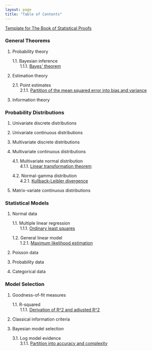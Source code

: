 ```yaml
---
layout: page
title: "Table of Contents"
---
```



[Template for The Book of Statistical Proofs](/Proofs/-temp-.html) <br>


<section class="chapter" id="General Theorems">
<h3>General Theorems</h3>
</section>

1. Probability theory

   1.1. Bayesian inference <br>
   &emsp;&ensp; 1.1.1. [Bayes' theorem](/Proofs/bayes-th.html) <br>

2. Estimation theory

   2.1. Point estimates <br>
   &emsp;&ensp; 2.1.1. [Partition of the mean squared error into bias and variance](/Proofs/mse-bnv.html) <br>

3. Information theory


<section class="chapter" id="Probability Distributions">
<h3>Probability Distributions</h3>
</section>

1. Univariate discrete distributions

2. Univariate continuous distributions

3. Multivariate discrete distributions

4. Multivariate continuous distributions

   4.1. Multivariate normal distribution <br>
   &emsp;&ensp; 4.1.1. [Linear transformation theorem](/Proofs/mvn-ltt.html) <br>
   
   4.2. Normal-gamma distribution <br>
   &emsp;&ensp; 4.2.1. [Kullback-Leibler divergence](/Proofs/ng-kl.html) <br>

5. Matrix-variate continuous distributions


<section class="chapter" id="Statistical Models">
<h3>Statistical Models</h3>
</section>

1. Normal data

   1.1. Multiple linear regression <br>
   &emsp;&ensp; 1.1.1. [Ordinary least squares](/Proofs/mlr-ols.html) <br>
   
   1.2. General linear model <br>
   &emsp;&ensp; 1.2.1. [Maximum likelihood estimation](/Proofs/glm-mle.html) <br>

2. Poisson data

3. Probability data

4. Categorical data


<section class="chapter" id="Model Selection">
<h3>Model Selection</h3>
</section>

1. Goodness-of-fit measures

   1.1. R-squared <br>
   &emsp;&ensp; 1.1.1. [Derivation of R^2 and adjusted R^2](/Proofs/rsq-der.html) <br>

2. Classical information criteria

3. Bayesian model selection 

   3.1. Log model evidence <br>
   &emsp;&ensp; 3.1.1. [Partition into accuracy and complexity](/Proofs/lme-anc.html) <br>
